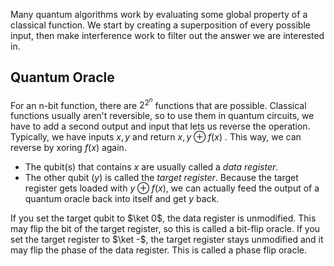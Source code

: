 Many quantum algorithms work by evaluating some global property of a classical function. We start by creating a superposition of every possible input, then make interference work to filter out the answer we are interested in.
## Quantum Oracle
For an n-bit function, there are $2^{2^n}$ functions that are possible. Classical functions usually aren't reversible, so to use them in quantum circuits, we have to add a second output and input that lets us reverse the operation. Typically, we have inputs $x, y$ and return $x, y \oplus f(x)$ . This way, we can reverse by xoring $f(x)$ again.
- The qubit(s) that contains $x$ are usually called a *data register*.
- The other qubit ($y$) is called the *target register*.
Because the target register gets loaded with $y \oplus f(x)$, we can actually feed the output of a quantum oracle back into itself and get $y$ back.

If you set the target qubit to $\ket 0$, the data register is unmodified. This may flip the bit of the target register, so this is called a bit-flip oracle.
If you set the target register to $\ket -$, the target register stays unmodified and it may flip the phase of the data register. This is called a phase flip oracle.